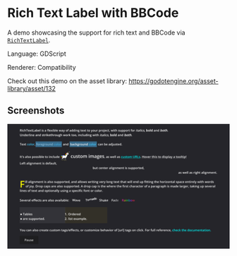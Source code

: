 # Rich Text Label with BBCode

A demo showcasing the support for rich text and BBCode via
[`RichTextLabel`](https://docs.godotengine.org/en/latest/classes/class_richtextlabel.html).

Language: GDScript

Renderer: Compatibility

Check out this demo on the asset library: https://godotengine.org/asset-library/asset/132

## Screenshots

![Screenshot](screenshots/rich_text_bbcode.webp)
